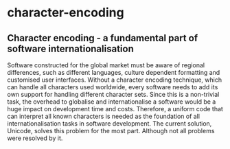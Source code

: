 # character-encoding
## Character encoding - a fundamental part of software internationalisation

  Software constructed for the global market must be aware of regional
  differences, such as different languages, culture dependent formatting and
  customised user interfaces. Without a character encoding technique, which can
  handle all characters used worldwide, every software needs to add its own
  support for handling different character sets. Since this is a non-trivial
  task, the overhead to globalise and internationalise a software would be a
  huge impact on development time and costs. Therefore, a uniform code that can
  interpret all known characters is needed as the foundation of all
  internationalisation tasks in software development. The current solution,
  Unicode, solves this problem for the most part. Although not all problems were
  resolved by it.
